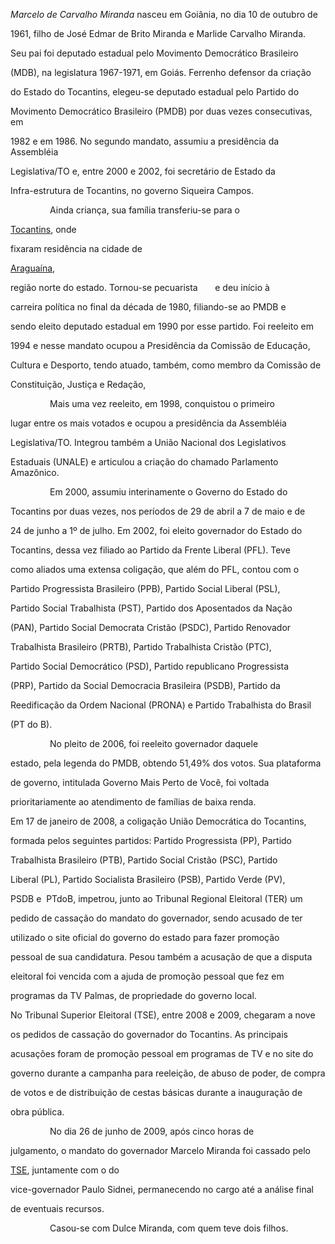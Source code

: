 

*Marcelo de Carvalho Miranda* nasceu em Goiânia, no dia 10 de outubro de

1961, filho de José Edmar de Brito Miranda e Marlide Carvalho Miranda.

Seu pai foi deputado estadual pelo Movimento Democrático Brasileiro

(MDB), na legislatura 1967-1971, em Goiás. Ferrenho defensor da criação

do Estado do Tocantins, elegeu-se deputado estadual pelo Partido do

Movimento Democrático Brasileiro (PMDB) por duas vezes consecutivas, em

1982 e em 1986. No segundo mandato, assumiu a presidência da Assembléia

Legislativa/TO e, entre 2000 e 2002, foi secretário de Estado da

Infra-estrutura de Tocantins, no governo Siqueira Campos.



                Ainda criança, sua família transferiu-se para o

[Tocantins](http://pt.wikipedia.org/wiki/Tocantins "Tocantins"), onde

fixaram residência na cidade de

[Araguaína](http://pt.wikipedia.org/wiki/Aragua%C3%ADna "Araguaína"),

região norte do estado. Tornou-se pecuarista       e deu início à

carreira política no final da década de 1980, filiando-se ao PMDB e

sendo eleito deputado estadual em 1990 por esse partido. Foi reeleito em

1994 e nesse mandato ocupou a Presidência da Comissão de Educação,

Cultura e Desporto, tendo atuado, também, como membro da Comissão de

Constituição, Justiça e Redação,         



                Mais uma vez reeleito, em 1998, conquistou o primeiro

lugar entre os mais votados e ocupou a presidência da Assembléia

Legislativa/TO. Integrou também a União Nacional dos Legislativos

Estaduais (UNALE) e articulou a criação do chamado Parlamento Amazônico.



                Em 2000, assumiu interinamente o Governo do Estado do

Tocantins por duas vezes, nos períodos de 29 de abril a 7 de maio e de

24 de junho a 1º de julho. Em 2002, foi eleito governador do Estado do

Tocantins, dessa vez filiado ao Partido da Frente Liberal (PFL). Teve

como aliados uma extensa coligação, que além do PFL, contou com o

Partido Progressista Brasileiro (PPB), Partido Social Liberal (PSL),

Partido Social Trabalhista (PST), Partido dos Aposentados da Nação

(PAN), Partido Social Democrata Cristão (PSDC), Partido Renovador

Trabalhista Brasileiro (PRTB), Partido Trabalhista Cristão (PTC),

Partido Social Democrático (PSD), Partido republicano Progressista

(PRP), Partido da Social Democracia Brasileira (PSDB), Partido da

Reedificação da Ordem Nacional (PRONA) e Partido Trabalhista do Brasil

(PT do B).



                No pleito de 2006, foi reeleito governador daquele

estado, pela legenda do PMDB, obtendo 51,49% dos votos. Sua plataforma

de governo, intitulada Governo Mais Perto de Você, foi voltada

prioritariamente ao atendimento de famílias de baixa renda.



Em 17 de janeiro de 2008, a coligação União Democrática do Tocantins,

formada pelos seguintes partidos: Partido Progressista (PP), Partido

Trabalhista Brasileiro (PTB), Partido Social Cristão (PSC), Partido

Liberal (PL), Partido Socialista Brasileiro (PSB), Partido Verde (PV),

PSDB e  PTdoB, impetrou, junto ao Tribunal Regional Eleitoral (TER) um

pedido de cassação do mandato do governador, sendo acusado de ter

utilizado o site oficial do governo do estado para fazer promoção

pessoal de sua candidatura. Pesou também a acusação de que a disputa

eleitoral foi vencida com a ajuda de promoção pessoal que fez em

programas da TV Palmas, de propriedade do governo local.



No Tribunal Superior Eleitoral (TSE), entre 2008 e 2009, chegaram a nove

os pedidos de cassação do governador do Tocantins. As principais

acusações foram de promoção pessoal em programas de TV e no site do

governo durante a campanha para reeleição, de abuso de poder, de compra

de votos e de distribuição de cestas básicas durante a inauguração de

obra pública.



                No dia 26 de junho de 2009, após cinco horas de

julgamento, o mandato do governador Marcelo Miranda foi cassado pelo

[TSE](http://pt.wikipedia.org/wiki/TSE "TSE"), juntamente com o do

vice-governador Paulo Sidnei, permanecendo no cargo até a análise final

de eventuais recursos.



                Casou-se com Dulce Miranda, com quem teve dois filhos.



 



